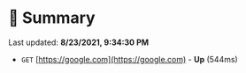 # 📖 Summary
Last updated: **8/23/2021, 9:34:30 PM**

- `GET` [https://google.com](https://google.com) - **Up** (544ms)
